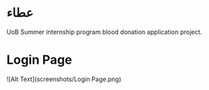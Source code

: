 # عطاء
UoB Summer internship program blood donation application project.

# Login Page
![Alt Text](screenshots/Login Page.png)

